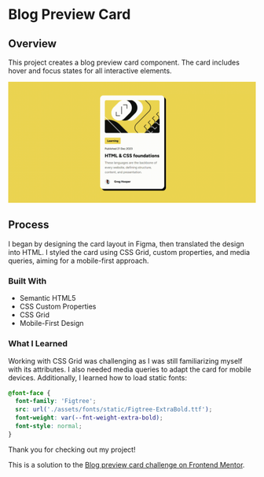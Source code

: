 # Blog Preview Card

## Overview

This project creates a blog preview card component. The card includes hover and focus states for all interactive elements.

![Desktop Version](./assets/images/desktop_demo.gif)

## Process

I began by designing the card layout in Figma, then translated the design into HTML. I styled the card using CSS Grid, custom properties, and media queries, aiming for a mobile-first approach.

### Built With

- Semantic HTML5
- CSS Custom Properties
- CSS Grid
- Mobile-First Design

### What I Learned

Working with CSS Grid was challenging as I was still familiarizing myself with its attributes. I also needed media queries to adapt the card for mobile devices. Additionally, I learned how to load static fonts:

```css
@font-face {
  font-family: 'Figtree';
  src: url('./assets/fonts/static/Figtree-ExtraBold.ttf');
  font-weight: var(--fnt-weight-extra-bold);
  font-style: normal;
}
```
Thank you for checking out my project!

This is a solution to the [Blog preview card challenge on Frontend Mentor](https://www.frontendmentor.io/challenges/blog-preview-card-ckPaj01IcS). 